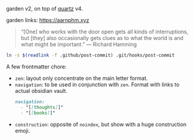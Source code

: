 garden v2, on top of [quartz](https://quartz.jzhao.xyz/) v4.

garden links: https://aarnphm.xyz

> “[One] who works with the door open gets all kinds of interruptions, but [they] also occasionally gets clues as to what the world is and what might be important.” — Richard Hamming

```bash
ln -s $(readlink -f .github/post-commit) .git/hooks/post-commit
```

A few frontmatter chore:

- `zen`: layout only concentrate on the main letter format.
- `navigation`: to be used in conjunction with `zen`. Format with links to actual obsidian vault.
  ```md
  navigation:
    - "[[thoughts]]"
    - "[[books]]"
  ```
- `construction`: opposite of `noindex`, but show with a huge construction emoji.
